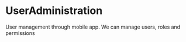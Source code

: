 # UserAdministration
User management through mobile app. We can manage users, roles and permissions
